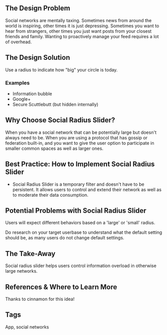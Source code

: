 ## The Design Problem 

Social networks are mentally taxing. Sometimes news from around the world is inspiring, other times it is just depressing. Sometimes you want to hear from
strangers, other times you just want posts from your closest friends and
family. Wanting to proactively manage your feed requires a lot of overhead.

## The Design Solution 

Use a radius to indicate how "big" your circle is today.

### Examples 

- Information bubble 
- Google+
- Secure Scuttlebutt (but hidden internally)

## Why Choose Social Radius Slider? 

When you have a social network that can be potentially large but doesn't always
need to be. When you are using a protocol that has gossip or federation
built-in, and you want to give the user option to participate in smaller common spaces as well as larger ones.

## Best Practice: How to Implement Social Radius Slider
- Social Radius Slider is a temporary filter and doesn't have to be persistent.
  It allows users to control and extend their network as well as to moderate
their data consumption. 

## Potential Problems with Social Radius Slider

Users will expect different behaviors based on a 'large' or 'small' radius.

Do research on your target userbase to understand what the default setting
should be, as many users do not change default settings.

## The Take-Away

Social radius slider helps users control information overload in otherwise
large networks.

## References & Where to Learn More 
Thanks to cinnamon for this idea!

## Tags

App, social networks
